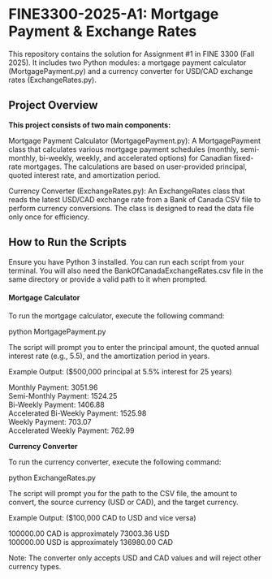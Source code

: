 <h1>FINE3300-2025-A1: Mortgage Payment & Exchange Rates</h1>

This repository contains the solution for Assignment #1 in FINE 3300 (Fall 2025). It includes two Python modules: a mortgage payment calculator (MortgagePayment.py) and a currency converter for USD/CAD exchange rates (ExchangeRates.py).

<h2>Project Overview</h2>

__This project consists of two main components:__

Mortgage Payment Calculator (MortgagePayment.py): A MortgagePayment class that calculates various mortgage payment schedules (monthly, semi-monthly, bi-weekly, weekly, and accelerated options) for Canadian fixed-rate mortgages. The calculations are based on user-provided principal, quoted interest rate, and amortization period.

Currency Converter (ExchangeRates.py): An ExchangeRates class that reads the latest USD/CAD exchange rate from a Bank of Canada CSV file to perform currency conversions. The class is designed to read the data file only once for efficiency.

<h2>How to Run the Scripts</h3  >

Ensure you have Python 3 installed. You can run each script from your terminal. You will also need the BankOfCanadaExchangeRates.csv file in the same directory or provide a valid path to it when prompted.

<h4>Mortgage Calculator</h4>

To run the mortgage calculator, execute the following command:

python MortgagePayment.py

The script will prompt you to enter the principal amount, the quoted annual interest rate (e.g., 5.5), and the amortization period in years.

Example Output: ($500,000 principal at 5.5% interest for 25 years)

Monthly Payment: 3051.96 <br>
Semi-Monthly Payment: 1524.25 <br>
Bi-Weekly Payment: 1406.88 <br>
Accelerated Bi-Weekly Payment: 1525.98 <br>
Weekly Payment: 703.07 <br>
Accelerated Weekly Payment: 762.99 <br>

__Currency Converter__

To run the currency converter, execute the following command:

python ExchangeRates.py

The script will prompt you for the path to the CSV file, the amount to convert, the source currency (USD or CAD), and the target currency.

Example Output: ($100,000 CAD to USD and vice versa)

100000.00 CAD is approximately 73003.36 USD <br>
100000.00 USD is approximately 136980.00 CAD

Note: The converter only accepts USD and CAD values and will reject other currency types. 